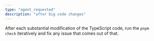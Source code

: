 ```yaml
---
type: "agent_requested"
description: "after big code changes"
---
```


After each substantial modification of the TypeScript code, run the `pnpm check` iteratively and fix any issue that comes out of that.
